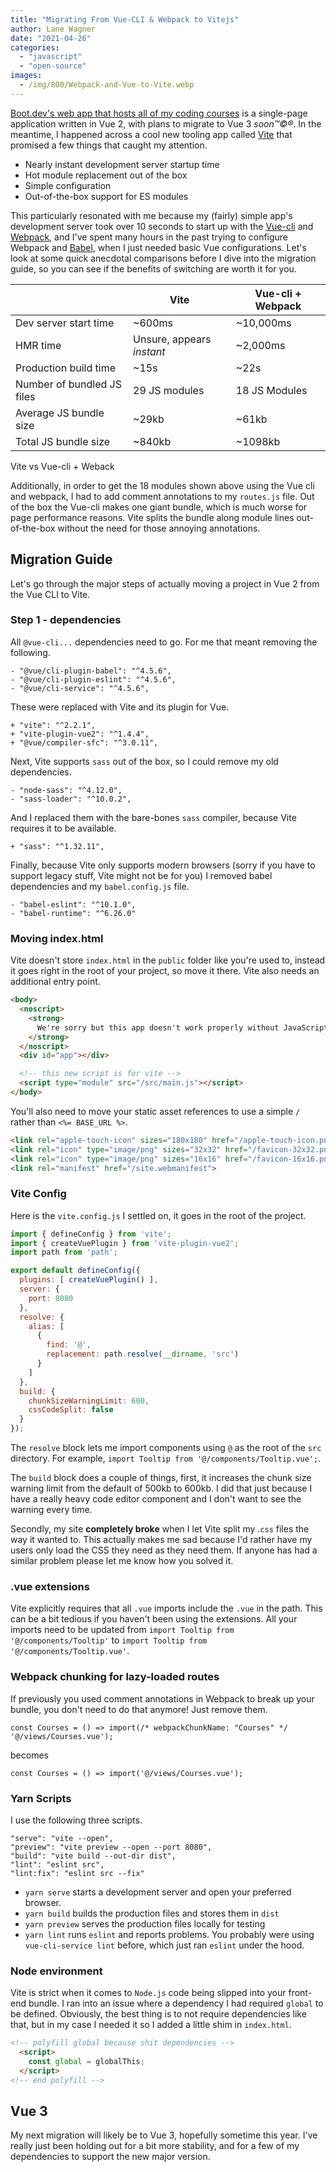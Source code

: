 ```yaml
---
title: "Migrating From Vue-CLI & Webpack to Vitejs"
author: Lane Wagner
date: "2021-04-26"
categories: 
  - "javascript"
  - "open-source"
images:
  - /img/800/Webpack-and-Vue-to-Vite.webp
---
```


[Boot.dev's web app that hosts all of my coding courses](https://boot.dev/) is a single-page application written in Vue 2, with plans to migrate to Vue 3 _soon™©®_. In the meantime, I happened across a cool new tooling app called [Vite](https://github.com/vitejs/vite) that promised a few things that caught my attention.

- Nearly instant development server startup time
- Hot module replacement out of the box
- Simple configuration
- Out-of-the-box support for ES modules

This particularly resonated with me because my (fairly) simple app's development server took over 10 seconds to start up with the [Vue-cli](https://cli.vuejs.org/) and [Webpack](https://webpack.js.org/), and I've spent many hours in the past trying to configure Webpack and [Babel](https://babeljs.io/), when I just needed basic Vue configurations. Let's look at some quick anecdotal comparisons before I dive into the migration guide, so you can see if the benefits of switching are worth it for you.

<div class="tablewrap">

|                            | Vite                      | Vue-cli + Webpack |
| -------------------------- | ------------------------- | ----------------- |
| Dev server start time      | ~600ms                    | ~10,000ms         |
| HMR time                   | Unsure, appears _instant_ | ~2,000ms          |
| Production build time      | ~15s                      | ~22s              |
| Number of bundled JS files | 29 JS modules             | 18 JS Modules     |
| Average JS bundle size     | ~29kb                     | ~61kb             |
| Total JS bundle size       | ~840kb                    | ~1098kb           |

</div>

Vite vs Vue-cli + Weback

Additionally, in order to get the 18 modules shown above using the Vue cli and webpack, I had to add comment annotations to my `routes.js` file. Out of the box the Vue-cli makes one giant bundle, which is much worse for page performance reasons. Vite splits the bundle along module lines out-of-the-box without the need for those annoying annotations.

## Migration Guide

Let's go through the major steps of actually moving a project in Vue 2 from the Vue CLI to Vite.

### Step 1 - dependencies

All `@vue-cli...` dependencies need to go. For me that meant removing the following.

```
- "@vue/cli-plugin-babel": "^4.5.6",
- "@vue/cli-plugin-eslint": "^4.5.6",
- "@vue/cli-service": "^4.5.6",
```

These were replaced with Vite and its plugin for Vue.

```
+ "vite": "^2.2.1",
+ "vite-plugin-vue2": "^1.4.4",
+ "@vue/compiler-sfc": "^3.0.11",
```

Next, Vite supports `sass` out of the box, so I could remove my old dependencies.

```
- "node-sass": "^4.12.0",
- "sass-loader": "^10.0.2",
```

And I replaced them with the bare-bones `sass` compiler, because Vite requires it to be available.

```
+ "sass": "^1.32.11",
```

Finally, because Vite only supports modern browsers (sorry if you have to support legacy stuff, Vite might not be for you) I removed babel dependencies and my `babel.config.js` file.

```
- "babel-eslint": "^10.1.0",
- "babel-runtime": "^6.26.0"
```

### Moving index.html

Vite doesn't store `index.html` in the `public` folder like you're used to, instead it goes right in the root of your project, so move it there. Vite also needs an additional entry point.

```html
<body>
  <noscript>
    <strong>
      We're sorry but this app doesn't work properly without JavaScript enabled. Please enable it to continue.
    </strong>
  </noscript>
  <div id="app"></div>

  <!-- this new script is for vite -->
  <script type="module" src="/src/main.js"></script>
</body>
```

You'll also need to move your static asset references to use a simple `/` rather than `<%= BASE_URL %>`.

```html
<link rel="apple-touch-icon" sizes="180x180" href="/apple-touch-icon.png">
<link rel="icon" type="image/png" sizes="32x32" href="/favicon-32x32.png">
<link rel="icon" type="image/png" sizes="16x16" href="/favicon-16x16.png">
<link rel="manifest" href="/site.webmanifest">
```

### Vite Config

Here is the `vite.config.js` I settled on, it goes in the root of the project.

```js
import { defineConfig } from 'vite';
import { createVuePlugin } from 'vite-plugin-vue2';
import path from 'path';

export default defineConfig({
  plugins: [ createVuePlugin() ],
  server: {
    port: 8080
  },
  resolve: {
    alias: [
      {
        find: '@',
        replacement: path.resolve(__dirname, 'src')
      }
    ]
  },
  build: {
    chunkSizeWarningLimit: 600,
    cssCodeSplit: false
  }
});
```

The `resolve` block lets me import components using `@` as the root of the `src` directory. For example, `import Tooltip from '@/components/Tooltip.vue';`.

The `build` block does a couple of things, first, it increases the chunk size warning limit from the default of 500kb to 600kb. I did that just because I have a really heavy code editor component and I don't want to see the warning every time.

Secondly, my site **completely broke** when I let Vite split my .`css` files the way it wanted to. This actually makes me sad because I'd rather have my users only load the CSS they need as they need them. If anyone has had a similar problem please let me know how you solved it.

### .vue extensions

Vite explicitly requires that all `.vue` imports include the `.vue` in the path. This can be a bit tedious if you haven't been using the extensions. All your imports need to be updated from `import Tooltip from '@/components/Tooltip'` to `import Tooltip from '@/components/Tooltip.vue'`.

### Webpack chunking for lazy-loaded routes

If previously you used comment annotations in Webpack to break up your bundle, you don't need to do that anymore! Just remove them.

`const Courses = () => import(/* webpackChunkName: "Courses" */ '@/views/Courses.vue');`

becomes

`const Courses = () => import('@/views/Courses.vue');`

### Yarn Scripts

I use the following three scripts.

```
"serve": "vite --open",
"preview": "vite preview --open --port 8080",
"build": "vite build --out-dir dist",
"lint": "eslint src",
"lint:fix": "eslint src --fix"
```

- `yarn serve` starts a development server and open your preferred browser.
- `yarn build` builds the production files and stores them in `dist`
- `yarn preview` serves the production files locally for testing
- `yarn lint` runs `eslint` and reports problems. You probably were using `vue-cli-service lint` before, which just ran `eslint` under the hood.

### Node environment

Vite is strict when it comes to `Node.js` code being slipped into your front-end bundle. I ran into an issue where a dependency I had required `global` to be defined. Obviously, the best thing is to not require dependencies like that, but in my case I needed it so I added a little shim in `index.html`.

```html
<!-- polyfill global because shit dependencies -->
  <script>
    const global = globalThis;
  </script>
<!-- end polyfill -->
```

## Vue 3

My next migration will likely be to Vue 3, hopefully sometime this year. I've really just been holding out for a bit more stability, and for a few of my dependencies to support the new major version.
